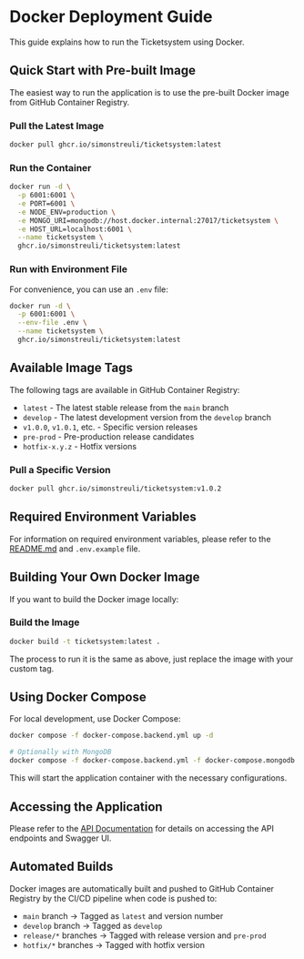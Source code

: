 # Docker Deployment Guide

This guide explains how to run the Ticketsystem using Docker.

## Quick Start with Pre-built Image

The easiest way to run the application is to use the pre-built Docker image from GitHub Container Registry.

### Pull the Latest Image

```bash
docker pull ghcr.io/simonstreuli/ticketsystem:latest
```

### Run the Container

```bash
docker run -d \
  -p 6001:6001 \
  -e PORT=6001 \
  -e NODE_ENV=production \
  -e MONGO_URI=mongodb://host.docker.internal:27017/ticketsystem \
  -e HOST_URL=localhost:6001 \
  --name ticketsystem \
  ghcr.io/simonstreuli/ticketsystem:latest
```

### Run with Environment File

For convenience, you can use an `.env` file:

```bash
docker run -d \
  -p 6001:6001 \
  --env-file .env \
  --name ticketsystem \
  ghcr.io/simonstreuli/ticketsystem:latest
```

## Available Image Tags

The following tags are available in GitHub Container Registry:

- `latest` - The latest stable release from the `main` branch
- `develop` - The latest development version from the `develop` branch
- `v1.0.0`, `v1.0.1`, etc. - Specific version releases
- `pre-prod` - Pre-production release candidates
- `hotfix-x.y.z` - Hotfix versions

### Pull a Specific Version

```bash
docker pull ghcr.io/simonstreuli/ticketsystem:v1.0.2
```

## Required Environment Variables

For information on required environment variables, please refer to the [README.md](../README.md) and `.env.example` file.

## Building Your Own Docker Image

If you want to build the Docker image locally:

### Build the Image

```bash
docker build -t ticketsystem:latest .
```

The process to run it is the same as above, just replace the image with your custom tag.

## Using Docker Compose

For local development, use Docker Compose:

```bash
docker compose -f docker-compose.backend.yml up -d

# Optionally with MongoDB
docker compose -f docker-compose.backend.yml -f docker-compose.mongodb.yml up -d
```

This will start the application container with the necessary configurations.

## Accessing the Application

Please refer to the [API Documentation](api.md) for details on accessing the API endpoints and Swagger UI.

## Automated Builds

Docker images are automatically built and pushed to GitHub Container Registry by the CI/CD pipeline when code is pushed to:

- `main` branch → Tagged as `latest` and version number
- `develop` branch → Tagged as `develop`
- `release/*` branches → Tagged with release version and `pre-prod`
- `hotfix/*` branches → Tagged with hotfix version
